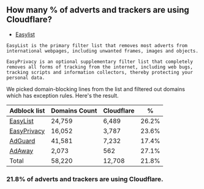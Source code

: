 ## How many % of adverts and trackers are using Cloudflare?


- [Easylist](https://web.archive.org/web/20210516110248/https://easylist.to/)
```
EasyList is the primary filter list that removes most adverts from international webpages, including unwanted frames, images and objects.

EasyPrivacy is an optional supplementary filter list that completely removes all forms of tracking from the internet, including web bugs, tracking scripts and information collectors, thereby protecting your personal data.
```


We picked domain-blocking lines from the list and filtered out domains which has exception rules.
Here's the result.


| Adblock list | Domains Count | Cloudflare | % |
| --- | --- | --- | --- |
| [EasyList](https://easylist.to/easylist/easylist.txt) | 24,759 | 6,489 | 26.2% |
| [EasyPrivacy](https://easylist.to/easylist/easyprivacy.txt) | 16,052 | 3,787 | 23.6% |
| [AdGuard](https://adguardteam.github.io/AdGuardSDNSFilter/Filters/filter.txt) | 41,581 | 7,232 | 17.4% |
| [AdAway](https://raw.githubusercontent.com/AdAway/adaway.github.io/master/hosts.txt) | 2,073 | 562 | 27.1% |
| Total | 58,220 | 12,708 | 21.8% |


### 21.8% of adverts and trackers are using Cloudflare.